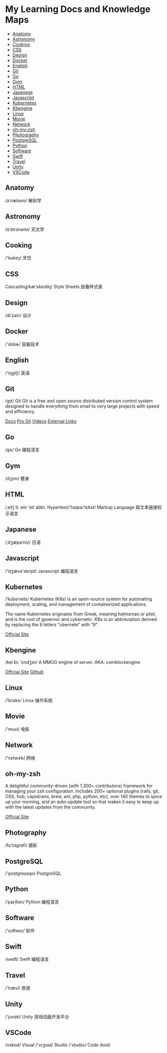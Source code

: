 # My Learning Docs and Knowledge Maps

* [Anatomy](#Anatomy)
* [Astronomy](#Astronomy)
* [Cooking](#Cooking)
* [CSS](#CSS)
* [Design](#Design)
* [Docker](#Docker)
* [English](#English)
* [Git](#Git)
* [Go](#Go)
* [Gym](#Gym)
* [HTML](#HTML)
* [Japanese](#Japanese)
* [Javascript](#Javascript)
* [Kubernetes](#Kubernetes)
* [Kbengine](#Kbengine)
* [Linux](#Linux)
* [Movie](#Movie)
* [Network](#Network)
* [oh-my-zsh](#oh-my-zsh)
* [Photography](#Photography)
* [PostgreSQL](#PostgreSQL)
* [Python](#Python)
* [Software](#Software)
* [Swift](#Swift)
* [Travel](#Travel)
* [Unity](#Unity)
* [VSCode](#VSCode)

## Anatomy
/əˈnætəmi/ 解剖学

## Astronomy
/əˈstrɔnəmɪ/ 天文学

## Cooking
/'kʊkɪŋ/ 烹饪

## CSS
Cascading/kæ'skeidiŋ/ Style Sheets 层叠样式表

## Design
/diˈzain/ 设计

## Docker
/'dɑkɚ/ 容器技术

## English
/'iŋɡliʃ/ 英语

## Git
/ɡɪt/ Git
Git is a free and open source distributed version control system designed to handle everything from small to very large projects with speed and efficiency.

[Docs](https://git-scm.com/docs)
[Pro Git](https://git-scm.com/book/en/v2)
[Videos](https://git-scm.com/videos)
[External Links](https://git-scm.com/doc/ext)

## Go
/ɡo/ Go 编程语言

## Gym
/dʒɪm/ 健身

## HTML
/ˌeitʃ ti: em 'el/ abbr. Hypertext/'haɪpɚ'tɛkst/ Markup Language 超文本链接标示语言

## Japanese
/ˌdʒæpəˈniz/ 日语

## Javascript
/'dʒævə'skript/ Javascript 编程语言

## Kubernetes
/ˈkubəˈnets/ Kubernetes (K8s) is an open-source system for automating deployment, scaling, and management of containerized applications.

The name Kubernetes originates from Greek, meaning helmsman or pilot, and is the root of governor and cybernetic. K8s is an abbreviation derived by replacing the 8 letters “ubernete” with “8”.

[Official Site](https://kubernetes.io)

## Kbengine
/kei bi: 'ɛndʒɪn/ A MMOG engine of server. AKA: comblockengine

[Official Site](https://www.comblockengine.com/)
[Github](https://github.com/kbengine/kbengine)

## Linux
/ˈlɪnəks/ Linux 操作系统

## Movie
/'muvi/ 电影

## Network
/'nɛtwɝk/ 网络

## oh-my-zsh
A delightful community-driven (with 1,300+ contributors) framework for managing your zsh configuration. Includes 200+ optional plugins (rails, git, OSX, hub, capistrano, brew, ant, php, python, etc), over 140 themes to spice up your morning, and an auto-update tool so that makes it easy to keep up with the latest updates from the community.

[Official Site](https://ohmyz.sh/)

## Photography
/fə'tɑɡrəfi/ 摄影

## PostgreSQL
/'postgresəqo/ PostgreSQL 

## Python
/ˈpaɪˌθɑn/ Python 编程语言

## Software
/'sɔftwɛr/ 软件

## Swift
/swɪft/ Swift 编程语言

## Travel
/'trævl/ 旅游

## Unity
/'junəti/ Unity 游戏动画开发平台

## VSCode
/vskod/ Visual /'vɪʒʊəl/ Studio /'studɪo/ Code /kod/
